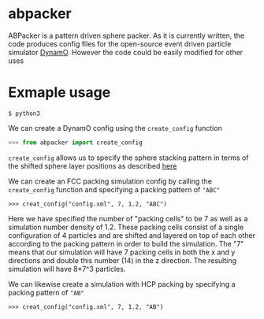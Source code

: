 # abpacker

ABPacker is a pattern driven sphere packer. As it is currently written, the code produces config files for the open-source event driven particle simulator [DynamO](http://dynamomd.org/). However the code could be easily modified for other uses

# Exmaple usage

```shell
$ python3
```

We can create a DynamO config using the `create_config` function

```python
>>> from abpacker import create_config
```

`create_config` allows us to specify the sphere stacking pattern in terms of the shifted sphere layer positions as described [here](https://www.nde-ed.org/EducationResources/CommunityCollege/Materials/Structure/fcc_hcp.htm)

We can create an FCC packing simulation config by calling the `create_config` function and specifying a packing pattern of `"ABC"` 

```
>>> creat_config("config.xml", 7, 1.2, "ABC")
```

Here we have specified the number of "packing cells" to be 7 as well as a simulation number density of 1.2. These packing cells consist of a single configuration of 4 particles and are shifted and layered on top of each other according to the packing pattern in order to build the simulation. The "7" means that our simulation will have 7 packing cells in both the x and y directions and double this number (14) in the z direction. The resulting simulation will have 8*7^3 particles.

We can likewise create a simulation with HCP packing by specifying a packing pattern of `"AB"` 

```
>>> creat_config("config.xml", 7, 1.2, "AB")
```
